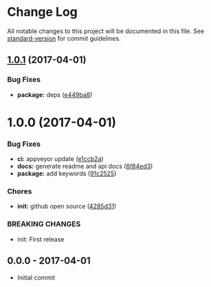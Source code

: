 # Change Log

All notable changes to this project will be documented in this file. See [standard-version](https://github.com/conventional-changelog/standard-version) for commit guidelines.

<a name="1.0.1"></a>
## [1.0.1](https://github.com/tunnckocore/dush-promise/compare/v1.0.0...v1.0.1) (2017-04-01)


### Bug Fixes

* **package:** deps ([e449ba8](https://github.com/tunnckocore/dush-promise/commit/e449ba8))



<a name="1.0.0"></a>
# 1.0.0 (2017-04-01)


### Bug Fixes

* **ci:** appveyor update ([e1ccb2a](https://github.com/tunnckocore/dush-promise/commit/e1ccb2a))
* **docs:** generate readme and api docs ([6f84ed3](https://github.com/tunnckocore/dush-promise/commit/6f84ed3))
* **package:** add keywords ([91c2525](https://github.com/tunnckocore/dush-promise/commit/91c2525))


### Chores

* **init:** github open source ([4285d31](https://github.com/tunnckocore/dush-promise/commit/4285d31))


### BREAKING CHANGES

* init: First release





## 0.0.0 - 2017-04-01
- Initial commit